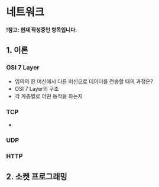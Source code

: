 # 네트워크

**!참고: 현재 작성중인 항목입니다.**

## 1. 이론

### OSI 7 Layer

* 임의의 한 머신에서 다른 머신으로 데이터를 전송할 때의 과정은?
* OSI 7 Layer의 구조
* 각 계층별로 어떤 동작을 하는지

### TCP

* 

### UDP



### HTTP



## 2. 소켓 프로그래밍

